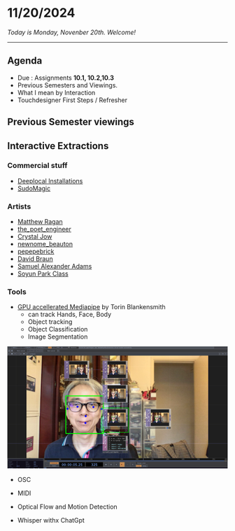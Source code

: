 # 11/20/2024

*Today is Monday, Novenber 20th. Welcome!*

---
## Agenda
* Due : Assignments **10.1, 10.2,10.3**
* Previous Semesters and Viewings. 
* What I mean by Interaction
* Touchdesigner First Steps / Refresher 

## Previous Semester viewings

## Interactive Extractions  
### Commercial stuff
* [Deeplocal Installations](https://www.deeplocal.com/google-store-chelsea-2023-refresh)
* [SudoMagic](https://www.sudomagic.com/)

### Artists
* [Matthew Ragan](https://matthewragan.com/teaching-resources/touchdesigner/) 
*   [the_poet_engineer](https://www.instagram.com/the.poet.engineer/) 
* [Crystal Jow](https://www.crystaljow.com/portfolio)
* [newnome_beauton](https://www.instagram.com/newnome_beauton/)
* [pepepebrick](https://www.instagram.com/pepepepebrick/)
* [David Braun](https://www.instagram.com/david_braun/)
* [Samuel Alexander Adams](https://www.instagram.com/polyhop/)
* [Soyun Park Class](https://derivative.ca/community-post/beauty-nodes-investigating-touchdesigner-soyun-park-and-her-students/68408) 

### Tools
* [GPU accellerated Mediapipe](https://www.youtube.com/watch?v=Cx4Ellaj6kk&t=5s) by Torin Blankensmith
    * can track Hands, Face, Body
    * Object tracking
    * Object Classification
    * Image Segmentation

![alt text](../assignments/images/emtouchdesignerlectures/10.face.png)

* OSC

* MIDI

* Optical Flow and Motion Detection

*  Whisper withx ChatGpt

